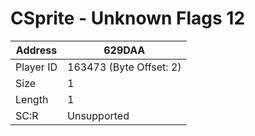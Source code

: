 
#  CSprite - Unknown Flags 12
Address   | 629DAA
----------|-------------
Player ID | 163473 (Byte Offset: 2)
Size 	  | 1
Length 	  | 1
SC:R      | Unsupported


